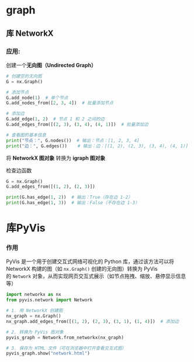 # graph

## 库 **NetworkX**

### 应用:

创建一个**无向图（Undirected Graph）**

```python
# 创建空的无向图
G = nx.Graph()

# 添加节点
G.add_node(1)  # 单个节点
G.add_nodes_from([2, 3, 4])  # 批量添加节点

# 添加边
G.add_edge(1, 2)  # 节点 1 和 2 之间的边
G.add_edges_from([(2, 3), (3, 4), (4, 1)])  # 批量添加边

# 查看图的基本信息
print("节点：", G.nodes())  # 输出：节点：[1, 2, 3, 4]
print("边：", G.edges())    # 输出：边：[(1, 2), (2, 3), (3, 4), (4, 1)]
```

将 **NetworkX 图对象** 转换为 **igraph 图对象**




检查边函数

```python
G = nx.Graph()
G.add_edges_from([(1, 2), (2, 3)])

print(G.has_edge(1, 2))  # 输出：True（存在边 1-2）
print(G.has_edge(1, 3))  # 输出：False（不存在边 1-3）
```

# 库PyVis

### 作用

PyVis 是一个用于创建交互式网络可视化的 Python 库，通过该方法可以将 NetworkX 构建的图（如 `nx.Graph()` 创建的无向图）转换为 PyVis 的 `Network` 对象，从而实现网页交互式展示（如节点拖拽、缩放、悬停显示信息等）

```python
import networkx as nx
from pyvis.network import Network

# 1. 用 NetworkX 创建图
nx_graph = nx.Graph()
nx_graph.add_edges_from([(1, 2), (2, 3), (3, 1), (1, 4)])  # 添加边

# 2. 转换为 PyVis 图对象
pyvis_graph = Network.from_networkx(nx_graph)

# 3. 保存为 HTML 文件（可在浏览器中打开查看交互式图）
pyvis_graph.show("network.html")
```

